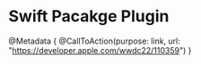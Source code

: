 # Swift Pacakge Plugin

@Metadata {
    @CallToAction(purpose: link,
                  url: "https://developer.apple.com/wwdc22/110359")
}

